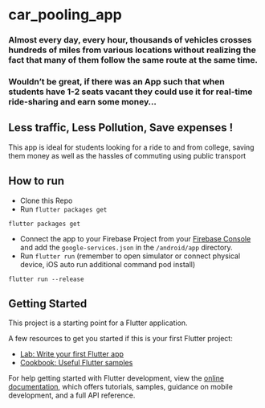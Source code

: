 # car_pooling_app

 ### Almost every day, every hour, thousands of vehicles crosses hundreds of miles from various locations  without realizing the fact that many of them follow the same route at the same time.

### Wouldn’t be great, if there was an App such that when students have 1-2 seats vacant they could use it for real-time ride-sharing and earn some money…

## Less traffic, Less Pollution, Save expenses !

This app is ideal for students looking for a ride to and from college, saving them money as well as the hassles of commuting using public transport



## How to run

- Clone this Repo
- Run ``` flutter packages get ```
```
flutter packages get
```
- Connect the app to your Firebase Project from your [Firebase Console](http://console.firebase.google.com) and add the `google-services.json` in the `/android/app` directory.
- Run ``` flutter run ``` (remember to open simulator or connect physical device, iOS auto run additional command pod install)
```
flutter run --release
```

## Getting Started

This project is a starting point for a Flutter application.

A few resources to get you started if this is your first Flutter project:

- [Lab: Write your first Flutter app](https://docs.flutter.dev/get-started/codelab)
- [Cookbook: Useful Flutter samples](https://docs.flutter.dev/cookbook)

For help getting started with Flutter development, view the
[online documentation](https://docs.flutter.dev/), which offers tutorials,
samples, guidance on mobile development, and a full API reference.
